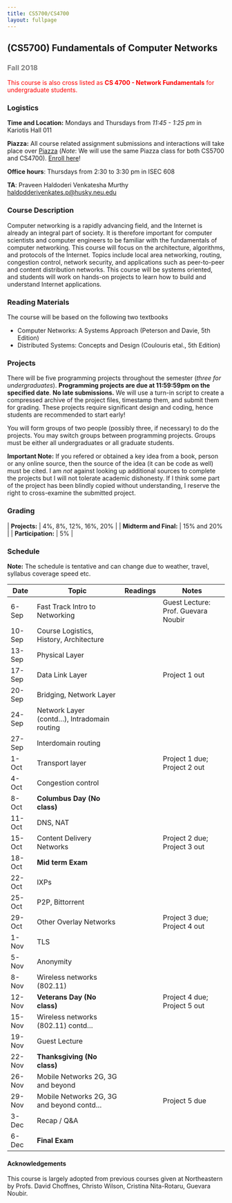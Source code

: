 ```yaml
---
title: CS5700/CS4700
layout: fullpage
---
```


## (CS5700) Fundamentals of Computer Networks
### <span style="color:grey">Fall 2018</span>

<span style="color:red">This course is also cross listed as **CS 4700 - Network Fundamentals** for undergraduate students.</span>

### Logistics
**Time and Location:** Mondays and Thursdays from *11:45 - 1:25 pm* in Kariotis Hall 011

**Piazza:** All course related assignment submissions and interactions will take place over [Piazza](https://piazza.com/northeastern/fall2018/cs5700/home) (*Note*: We will use the same Piazza class for both CS5700 and CS4700). [Enroll here](https://piazza.com/northeastern/fall2018/cs5700/)!

**Office hours**: Thursdays from 2:30 to 3:30 pm in ISEC 608  

**TA**: Praveen Haldoderi Venkatesha Murthy  <haldodderivenkates.p@husky.neu.edu>

### Course Description

Computer networking is a rapidly advancing field, and the Internet is already an integral part of society. It is therefore important for computer scientists and computer engineers to be familiar with the fundamentals of computer networking. This course will focus on the architecture, algorithms, and protocols of the Internet. Topics include local area networking, routing, congestion control, network security, and applications such as peer-to-peer and content distribution networks. This course will be systems oriented, and students will work on hands-on projects to learn how to build and understand Internet applications.

### Reading Materials
The course will be based on the following two textbooks

- Computer Networks: A Systems Approach (Peterson and Davie, 5th Edition)
- Distributed Systems: Concepts and Design (Coulouris etal., 5th Edition)

### Projects
There will be five programming projects throughout the semester (_three for undergraduates_). **Programming projects are due at 11:59:59pm on the specified date**. **No late submissions.** We will use a turn-in script to create a compressed archive of the project files, timestamp them, and submit them for grading. These projects require significant design and coding, hence students are recommended to start early! 

You will form groups of two people (possibly three, if necessary) to do the projects. You may switch groups between programming projects. Groups must be either all undergraduates or all graduate students.

**Important Note:** If you refered or obtained a key idea from a book, person or any online source, then the source of the idea (it can be code as well) must be cited. I am _not_ against looking up additional sources to complete the projects but I will not tolerate academic dishonesty. If I think some part of the project has been blindly copied without understanding, I reserve the right to cross-examine the submitted project.

### Grading

| **Projects:**         | 4%, 8%, 12%, 16%, 20% |
| **Midterm and Final:** | 15% and 20%           |
| **Participation:**     | 5%                    |



### Schedule

**Note:** The schedule is tentative and can change due to weather, travel, syllabus coverage speed etc.

| Date   | Topic                                       | Readings | Notes                               |
|--------|---------------------------------------------|----------|-------------------------------------|
| 6-Sep  | Fast Track Intro to Networking              |          | Guest Lecture: Prof. Guevara Noubir |
| 10-Sep | Course Logistics, History, Architecture     |          |                                     |
| 13-Sep | Physical Layer                              |          |                                     |
| 17-Sep | Data Link Layer                             |          | Project 1 out                       |
| 20-Sep | Bridging, Network Layer                     |          |                                     |
| 24-Sep | Network Layer (contd…), Intradomain routing |          |                                     |
| 27-Sep | Interdomain routing                         |          |                                     |
| 1-Oct  | Transport layer                             |          | Project 1 due; Project 2 out        |
| 4-Oct  | Congestion control                          |          |                                     |
| 8-Oct  | **Columbus Day (No class)**                 |          |                                     |
| 11-Oct | DNS, NAT                                    |          |                                     |
| 15-Oct | Content Delivery Networks                   |          | Project 2 due; Project 3 out        |
| 18-Oct | **Mid term Exam**                           |          |                                     |
| 22-Oct | IXPs                                        |          |                                     |
| 25-Oct | P2P, Bittorrent                             |          |                                     |
| 29-Oct | Other Overlay Networks                      |          | Project 3 due; Project 4 out        |
| 1-Nov  | TLS                                         |          |                                     |
| 5-Nov  | Anonymity                                   |          |                                     |
| 8-Nov  | Wireless networks (802.11)                  |          |                                     |
| 12-Nov | **Veterans Day (No class)**                 |          | Project 4 due; Project 5 out        |
| 15-Nov | Wireless networks (802.11) contd…           |          |                                     |
| 19-Nov | Guest Lecture                               |          |                                     |
| 22-Nov | **Thanksgiving (No class)**                 |          |                                     |
| 26-Nov | Mobile Networks 2G, 3G and beyond           |          |                                     |
| 29-Nov | Mobile Networks 2G, 3G and beyond contd…    |          | Project 5 due                       |
| 3-Dec  | Recap / Q&A                                 |          |                                     |
| 6-Dec  | **Final Exam**                              |          |                                     |

#### Acknowledgements
This course is largely adopted from previous courses given at Northeastern by Profs. David Choffnes, Christo Wilson, Cristina Nita-Rotaru, Guevara Noubir.